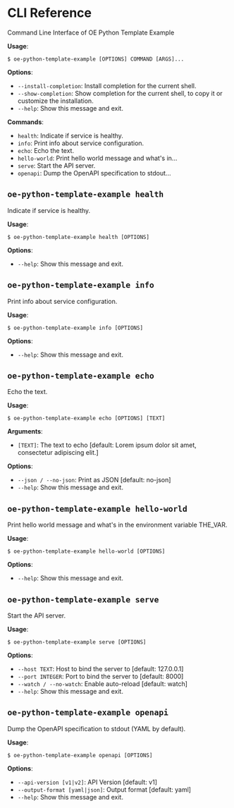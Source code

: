 # CLI Reference

Command Line Interface of OE Python Template Example

**Usage**:

```console
$ oe-python-template-example [OPTIONS] COMMAND [ARGS]...
```

**Options**:

* `--install-completion`: Install completion for the current shell.
* `--show-completion`: Show completion for the current shell, to copy it or customize the installation.
* `--help`: Show this message and exit.

**Commands**:

* `health`: Indicate if service is healthy.
* `info`: Print info about service configuration.
* `echo`: Echo the text.
* `hello-world`: Print hello world message and what&#x27;s in...
* `serve`: Start the API server.
* `openapi`: Dump the OpenAPI specification to stdout...

## `oe-python-template-example health`

Indicate if service is healthy.

**Usage**:

```console
$ oe-python-template-example health [OPTIONS]
```

**Options**:

* `--help`: Show this message and exit.

## `oe-python-template-example info`

Print info about service configuration.

**Usage**:

```console
$ oe-python-template-example info [OPTIONS]
```

**Options**:

* `--help`: Show this message and exit.

## `oe-python-template-example echo`

Echo the text.

**Usage**:

```console
$ oe-python-template-example echo [OPTIONS] [TEXT]
```

**Arguments**:

* `[TEXT]`: The text to echo  [default: Lorem ipsum dolor sit amet, consectetur adipiscing elit.]

**Options**:

* `--json / --no-json`: Print as JSON  [default: no-json]
* `--help`: Show this message and exit.

## `oe-python-template-example hello-world`

Print hello world message and what&#x27;s in the environment variable THE_VAR.

**Usage**:

```console
$ oe-python-template-example hello-world [OPTIONS]
```

**Options**:

* `--help`: Show this message and exit.

## `oe-python-template-example serve`

Start the API server.

**Usage**:

```console
$ oe-python-template-example serve [OPTIONS]
```

**Options**:

* `--host TEXT`: Host to bind the server to  [default: 127.0.0.1]
* `--port INTEGER`: Port to bind the server to  [default: 8000]
* `--watch / --no-watch`: Enable auto-reload  [default: watch]
* `--help`: Show this message and exit.

## `oe-python-template-example openapi`

Dump the OpenAPI specification to stdout (YAML by default).

**Usage**:

```console
$ oe-python-template-example openapi [OPTIONS]
```

**Options**:

* `--api-version [v1|v2]`: API Version  [default: v1]
* `--output-format [yaml|json]`: Output format  [default: yaml]
* `--help`: Show this message and exit.
